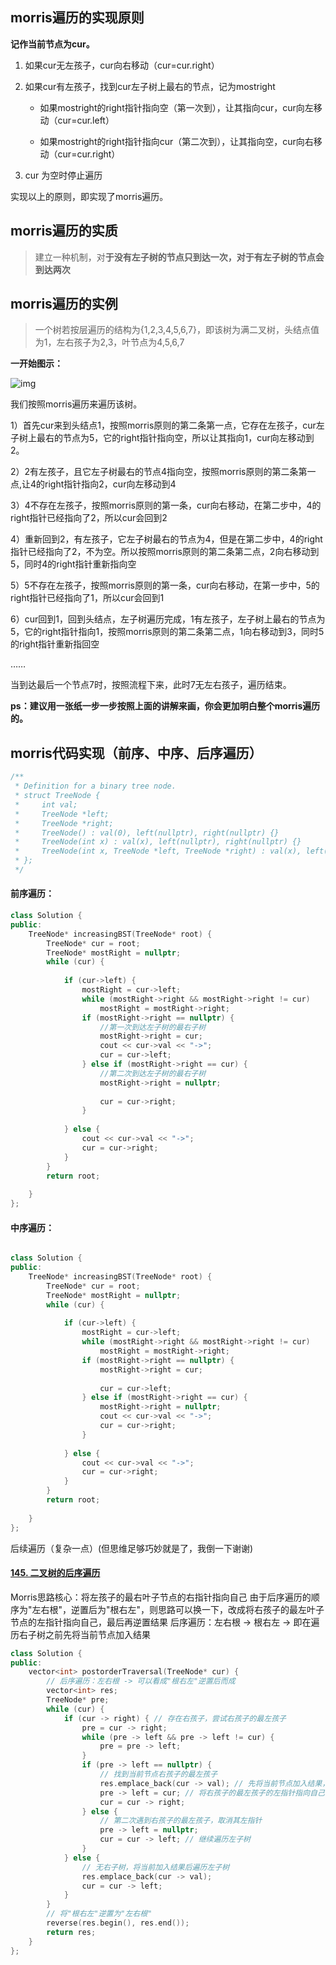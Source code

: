## morris遍历的实现原则

**记作当前节点为cur。**

1. 如果cur无左孩子，cur向右移动（cur=cur.right）

2. 如果cur有左孩子，找到cur左子树上最右的节点，记为mostright

   * 如果mostright的right指针指向空（第一次到），让其指向cur，cur向左移动（cur=cur.left）

   * 如果mostright的right指针指向cur（第二次到），让其指向空，cur向右移动（cur=cur.right）

3. cur 为空时停止遍历



实现以上的原则，即实现了morris遍历。

## morris遍历的实质

> 建立一种机制，对**于没有左子树的节点只到达一次，对于有左子树的节点会到达两次**

## morris遍历的实例

> 一个树若按层遍历的结构为{1,2,3,4,5,6,7}，即该树为满二叉树，头结点值为1，左右孩子为2,3，叶节点为4,5,6,7

**一开始图示：**

![img](https://pic1.zhimg.com/v2-f0dd0d96eb60aaa987122a09129b192c_b.jpg)

我们按照morris遍历来遍历该树。

1）首先cur来到头结点1，按照morris原则的第二条第一点，它存在左孩子，cur左子树上最右的节点为5，它的right指针指向空，所以让其指向1，cur向左移动到2。

2）2有左孩子，且它左子树最右的节点4指向空，按照morris原则的第二条第一点,让4的right指针指向2，cur向左移动到4

3）4不存在左孩子，按照morris原则的第一条，cur向右移动，在第二步中，4的right指针已经指向了2，所以cur会回到2

4）重新回到2，有左孩子，它左子树最右的节点为4，但是在第二步中，4的right指针已经指向了2，不为空。所以按照morris原则的第二条第二点，2向右移动到5，同时4的right指针重新指向空

5）5不存在左孩子，按照morris原则的第一条，cur向右移动，在第一步中，5的right指针已经指向了1，所以cur会回到1

6）cur回到1，回到头结点，左子树遍历完成，1有左孩子，左子树上最右的节点为5，它的right指针指向1，按照morris原则的第二条第二点，1向右移动到3，同时5的right指针重新指回空

……

当到达最后一个节点7时，按照流程下来，此时7无左右孩子，遍历结束。

**ps：建议用一张纸一步一步按照上面的讲解来画，你会更加明白整个morris遍历的。**

## morris代码实现（前序、中序、后序遍历）

```c++
/**
 * Definition for a binary tree node.
 * struct TreeNode {
 *     int val;
 *     TreeNode *left;
 *     TreeNode *right;
 *     TreeNode() : val(0), left(nullptr), right(nullptr) {}
 *     TreeNode(int x) : val(x), left(nullptr), right(nullptr) {}
 *     TreeNode(int x, TreeNode *left, TreeNode *right) : val(x), left(left), right(right) {}
 * };
 */
```

#### 前序遍历：

```c++
class Solution {
public:
    TreeNode* increasingBST(TreeNode* root) {
        TreeNode* cur = root;
        TreeNode* mostRight = nullptr;
        while (cur) {
            
            if (cur->left) {
                mostRight = cur->left;
                while (mostRight->right && mostRight->right != cur)
                    mostRight = mostRight->right;
                if (mostRight->right == nullptr) {
                    //第一次到达左子树的最右子树
                    mostRight->right = cur;
                    cout << cur->val << "->";
                    cur = cur->left;
                } else if (mostRight->right == cur) {
                    //第二次到达左子树的最右子树 
                    mostRight->right = nullptr;
                   
                    cur = cur->right;
                }
                
            } else {
                cout << cur->val << "->";
                cur = cur->right;
            }
        }
        return root;
        
    }
};
```

#### 中序遍历：

```c++

class Solution {
public:
    TreeNode* increasingBST(TreeNode* root) {
        TreeNode* cur = root;
        TreeNode* mostRight = nullptr;
        while (cur) {
            
            if (cur->left) {
                mostRight = cur->left;
                while (mostRight->right && mostRight->right != cur)
                    mostRight = mostRight->right;
                if (mostRight->right == nullptr) {
                    mostRight->right = cur;
                    
                    cur = cur->left;
                } else if (mostRight->right == cur) {
                    mostRight->right = nullptr;
                    cout << cur->val << "->";
                    cur = cur->right;
                }
                
            } else {
                cout << cur->val << "->";
                cur = cur->right;
            }
        }
        return root;
        
    }
};
```

后续遍历（复杂一点）(但思维足够巧妙就是了，我倒一下谢谢)

#### [145. 二叉树的后序遍历](https://leetcode-cn.com/problems/binary-tree-postorder-traversal/)

Morris思路核心：将左孩子的最右叶子节点的右指针指向自己
由于后序遍历的顺序为"左右根"，逆置后为"根右左"，则思路可以换一下，改成将右孩子的最左叶子节点的左指针指向自己，最后再逆置结果
后序遍历：左右根 -> 根右左 -> 即在遍历右子树之前先将当前节点加入结果



```c++
class Solution {
public:
    vector<int> postorderTraversal(TreeNode* cur) {
        // 后序遍历：左右根 -> 可以看成"根右左"逆置后而成
        vector<int> res;
        TreeNode* pre;
        while (cur) {
            if (cur -> right) { // 存在右孩子，尝试右孩子的最左孩子
                pre = cur -> right;
                while (pre -> left && pre -> left != cur) {
                    pre = pre -> left;
                }
                if (pre -> left == nullptr) {
                    // 找到当前节点右孩子的最左孩子
                    res.emplace_back(cur -> val); // 先将当前节点加入结果，再去看左子树
                    pre -> left = cur; // 将右孩子的最左孩子的左指针指向自己
                    cur = cur -> right;
                } else {
                    // 第二次遇到右孩子的最左孩子，取消其左指针
                    pre -> left = nullptr;
                    cur = cur -> left; // 继续遍历左子树
                }
            } else {
                // 无右子树，将当前加入结果后遍历左子树
                res.emplace_back(cur -> val);
                cur = cur -> left;
            }
        }
        // 将"根右左"逆置为"左右根"
        reverse(res.begin(), res.end());
        return res;
    }
};

```

